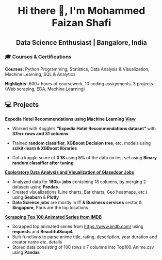 # <div align="center"><h3><b>Hi there 👋, I'm Mohammed Faizan Shafi</b></h3></div>

## <div align="center">Data Science Enthusiast | Bangalore, India</div>
                                                         
### 🎓 Courses & Certifications

**Courses:** Python Programming, Statistics, Data Analysis & Visualization, Machine Learning, SQL & Analytics

**Highlights:** 600+ hours of coursework, 10 coding assignments, 3 projects (Web scraping, EDA, Machine Learning)

## 💻 Projects

**Expedia Hotel Recommendations using Machine Learning** [**View**](https://jovian.com/mdfaizan5262426/expedia-hotel-recommendations)

- Worked with Kaggle’s **“Expedia Hotel Recommendations dataset”** with **37m+ rows and 31 columns**

- Trained **random classifier, XGBoost Decision tree**, etc. models using **scikit-learn & XGBoost libraries**

- Got a kaggle score of **0.18** using **5%** of the data on test set using **Binary random classifier after tuning**

[**Exploratory Data Analysis and Visualization of Glassdoor Jobs**]() 

- Analyzed data for **160k+ jobs** containing 18 columns, by merging 2 datasets using **Pandas**
- Created visualizations (Line charts, Bar charts, Geo heatmaps, etc.) using **Seaborn** & **Plotly**  
- **Data Science jobs** are mostly in **IT & Business services** sector & **Singapore**, Paris are the top locations

[**Scrapping Top 100 Animated Series from IMDB**](https://www.example.com)

- Scrapped top animated series from https://www.imdb.com/ using **requests** and **BeautifulSoup4**
- Built functions to parse anime title, rating, description, year duration and creator name etc. details
- Stored data consisting of 100 rows x 7 columns into Top100_Anime.csv using **Pandas**
<!--
**faizan7423/faizan7423** is a ✨ _special_ ✨ repository because its `README.md` (this file) appears on your GitHub profile.

Here are some ideas to get you started:

- 🔭 I’m currently working on ...
- 🌱 I’m currently learning ...
- 👯 I’m looking to collaborate on ...
- 🤔 I’m looking for help with ...
- 💬 Ask me about ...
- 📫 How to reach me: ...
- 😄 Pronouns: ...
- ⚡ Fun fact: ...
-->
